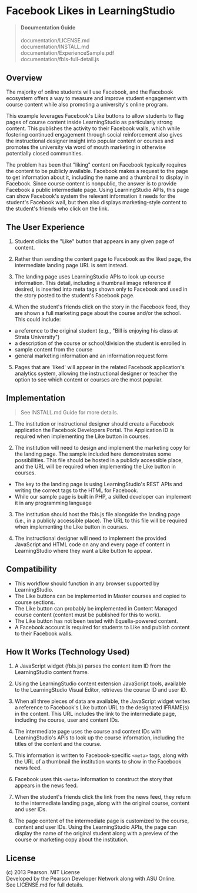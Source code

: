 Facebook Likes in LearningStudio
================================

> #### Documentation Guide
> documentation/LICENSE.md  
> documentation/INSTALL.md  
> documentation/ExperienceSample.pdf  
> documentation/fbls-full-detail.js  


Overview
--------

The majority of online students will use Facebook, and the Facebook ecosystem offers a way to measure and improve student engagement with course content while also promoting a university's online program. 

This example leverages Facebook's Like buttons to allow students to flag pages of course content inside LearningStudio as particularly strong content. This publishes the activity to their Facebook walls, which while fostering continued engagement through social reinforcement also gives the instructional designer insight into popular content or courses and promotes the university via word of mouth marketing in otherwise potentially closed communities. 

The problem has been that "liking" content on Facebook typically requires the content to be publicly available. Facebook makes a request to the page to get information about it, including the name and a thumbnail to display in Facebook. Since course content is nonpublic, the answer is to provide Facebook a public intermediate page. Using LearningStudio APIs, this page can show Facebook's system the relevant information it needs for the student's Facebook wall, but then also displays marketing-style content to the student's friends who click on the link.


The User Experience
-------------------

1. Student clicks the "Like" button that appears in any given page of content. 

2. Rather than sending the content page to Facebook as the liked page, the intermediate landing page URL is sent instead. 

3. The landing page uses LearningStudio APIs to look up course information. This detail, including a thumbnail image reference if desired, is inserted into meta tags shown only to Facebook and used in the story posted to the student's Facebook page. 

4. When the student's friends click on the story in the Facebook feed, they are shown a full marketing page about the course and/or the school. This could include: 
 * a reference to the original student (e.g., "Bill is enjoying his class at Strata University")
 * a description of the course or school/division the student is enrolled in 
 * sample content from the course 
 * general marketing information and an information request form

5. Pages that are 'liked' will appear in the related Facebook application's analytics system, allowing the instructional designer or teacher the option to see which content or courses are the most popular. 


Implementation
--------------

> See INSTALL.md Guide for more details.

1. The institution or instructional designer should create a Facebook application the Facebook Developers Portal. The Application ID is required when implementing the Like button in courses. 

2. The institution will need to design and implement the marketing copy for the landing page. The sample included here demonstrates some possibilities. This file should be hosted in a publicly accessible place, and the URL will be required when implementing the Like button in courses. 
 * The key to the landing page is using LearningStudio's REST APIs and writing the correct <meta> tags to the HTML for Facebook. 
 * While our sample page is built in PHP, a skilled developer can implement it in any programming language 

3. The institution should host the fbls.js file alongside the landing page (i.e., in a publicly accessible place). The URL to this file will be required when implementing the Like button in courses. 

4. The instructional designer will need to implement the provided JavaScript and HTML code on any and every page of content in LearningStudio where they want a Like button to appear. 



Compatibility 
-------------

 * This workflow should function in any browser supported by LearningStudio. 
 * The Like buttons can be implemented in Master courses and copied to course sections. 
 * The Like button can probably be implemented in Content Managed course content (content must be published for this to work). 
 * The Like button has not been tested with Equella-powered content. 
 * A Facebook account is required for students to Like and publish content to their Facebook walls. 


How It Works (Technology Used) 
------------------------------

 1. A JavaScript widget (fbls.js) parses the content item ID from the LearningStudio content frame. 
 
 2. Using the LearningStudio content extension JavaScript tools, available to the LearningStudio Visual Editor, retrieves the course ID and user ID. 
 
 3. When all three pieces of data are available, the JavaScript widget writes a reference to Facebook's Like button URL to the designated IFRAME(s) in the content. This URL includes the link to the intermediate page, including the course, user and content IDs. 
 
 4. The intermediate page uses the course and content IDs with LearningStudio's APIs to look up the course information, including the titles of the content and the course. 
 
 5. This information is written to Facebook-specific `<meta>` tags, along with the URL of a thumbnail the institution wants to show in the Facebook news feed. 
 
 6. Facebook uses this `<meta>` information to construct the story that appears in the news feed. 
 
 7. When the student's friends click the link from the news feed, they return to the intermediate landing page, along with the original course, content and user IDs. 
 
 8. The page content of the intermediate page is customized to the course, content and user IDs. Using the LearningStudio APIs, the page can display the name of the original student along with a preview of the course or marketing copy about the institution. 


License
-------

(c) 2013 Pearson.  MIT License  
Developed by the Pearson Developer Network along with ASU Online.   
See LICENSE.md for full details.   